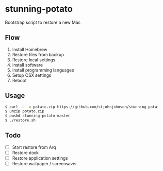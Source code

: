 # stunning-potato
Bootstrap script to restore a new Mac

## Flow

1. Install Homebrew
2. Restore files from backup
3. Restore local settings
4. Install software
5. Install programming languages
6. Setup OSX settings
7. Reboot

## Usage

```bash
$ curl -L -o potato.zip https://github.com/stjohnjohnson/stunning-potato/archive/master.zip
$ unzip potato.zip
$ pushd stunning-potato-master
$ ./restore.sh
```

## Todo

- [ ] Start restore from Arq
- [ ] Restore dock
- [ ] Restore application settings
- [ ] Restore wallpaper / screensaver

